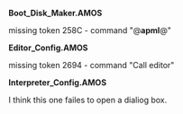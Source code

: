 **Boot_Disk_Maker.AMOS**

missing token 258C - command "@__apml__@"

**Editor_Config.AMOS**

missing token 2694 - command "Call editor"

**Interpreter_Config.AMOS**

I think this one failes to open a dialiog box.
